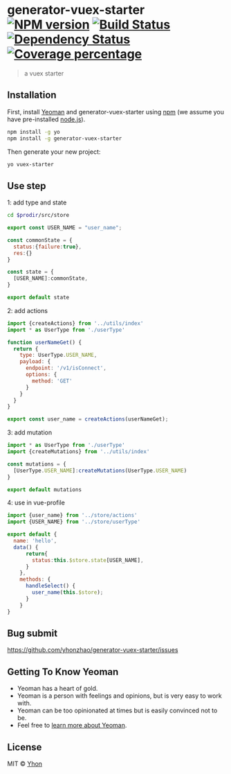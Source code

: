 # generator-vuex-starter [![NPM version][npm-image]][npm-url] [![Build Status][travis-image]][travis-url] [![Dependency Status][daviddm-image]][daviddm-url] [![Coverage percentage][coveralls-image]][coveralls-url]
> a vuex starter

## Installation

First, install [Yeoman](http://yeoman.io) and generator-vuex-starter using [npm](https://www.npmjs.com/) (we assume you have pre-installed [node.js](https://nodejs.org/)).

```bash
npm install -g yo
npm install -g generator-vuex-starter
```

Then generate your new project:

```bash
yo vuex-starter
```

## Use step
1: add type and state
```bash
cd $prodir/src/store
```
```javascript
export const USER_NAME = "user_name";

const commonState = {
  status:{failure:true},
  res:{}
}

const state = {
  [USER_NAME]:commonState,
}

export default state
```
2: add actions
```javascript
import {createActions} from '../utils/index'
import * as UserType from './userType'

function userNameGet() {
  return {
    type: UserType.USER_NAME,
    payload: {
      endpoint: '/v1/isConnect',
      options: {
        method: 'GET'
      }
    }
  }
}

export const user_name = createActions(userNameGet);
```
3: add mutation
```javascript
import * as UserType from './userType'
import {createMutations} from '../utils/index'

const mutations = {
  [UserType.USER_NAME]:createMutations(UserType.USER_NAME)
}

export default mutations
```
4: use in vue-profile
```javascript
import {user_name} from '../store/actions'
import {USER_NAME} from '../store/userType'

export default {
  name: 'hello',
  data() {
      return{
        status:this.$store.state[USER_NAME],
      }
    },
    methods: {
      handleSelect() {
        user_name(this.$store);
      }
    }
}
```
## Bug submit
https://github.com/yhonzhao/generator-vuex-starter/issues
## Getting To Know Yeoman

 * Yeoman has a heart of gold.
 * Yeoman is a person with feelings and opinions, but is very easy to work with.
 * Yeoman can be too opinionated at times but is easily convinced not to be.
 * Feel free to [learn more about Yeoman](http://yeoman.io/).

## License

MIT © [Yhon]()


[npm-image]: https://badge.fury.io/js/generator-vuex-starter.svg
[npm-url]: https://npmjs.org/package/generator-vuex-starter
[travis-image]: https://travis-ci.org/yhonzhao/generator-vuex-starter.svg?branch=master
[travis-url]: https://travis-ci.org/yhonzhao/generator-vuex-starter
[daviddm-image]: https://david-dm.org/yhonzhao/generator-vuex-starter.svg?theme=shields.io
[daviddm-url]: https://david-dm.org/yhonzhao/generator-vuex-starter
[coveralls-image]: https://coveralls.io/repos/yhonzhao/generator-vuex-starter/badge.svg
[coveralls-url]: https://coveralls.io/r/yhonzhao/generator-vuex-starter
